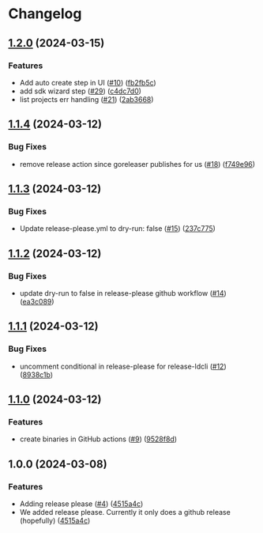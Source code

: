 # Changelog

## [1.2.0](https://github.com/launchdarkly/ld-cli/compare/v1.1.4...v1.2.0) (2024-03-15)


### Features

* Add auto create step in UI ([#10](https://github.com/launchdarkly/ld-cli/issues/10)) ([fb2fb5c](https://github.com/launchdarkly/ld-cli/commit/fb2fb5cf202af0966c264d217d92958174be250b))
* add sdk wizard step ([#29](https://github.com/launchdarkly/ld-cli/issues/29)) ([c4dc7d0](https://github.com/launchdarkly/ld-cli/commit/c4dc7d0b4e6b540a14243a399982f7930f067ea8))
* list projects err handling ([#21](https://github.com/launchdarkly/ld-cli/issues/21)) ([2ab3668](https://github.com/launchdarkly/ld-cli/commit/2ab3668be4a6cf2ef04dfd5fe25a3d14801030e6))

## [1.1.4](https://github.com/launchdarkly/ld-cli/compare/v1.1.3...v1.1.4) (2024-03-12)


### Bug Fixes

* remove release action since goreleaser publishes for us ([#18](https://github.com/launchdarkly/ld-cli/issues/18)) ([f749e96](https://github.com/launchdarkly/ld-cli/commit/f749e965fc35e39ed2623673b4e46fc4d9e220e6))

## [1.1.3](https://github.com/launchdarkly/ld-cli/compare/v1.1.2...v1.1.3) (2024-03-12)


### Bug Fixes

* Update release-please.yml to dry-run: false ([#15](https://github.com/launchdarkly/ld-cli/issues/15)) ([237c775](https://github.com/launchdarkly/ld-cli/commit/237c775937a96f11b9e7c8415a8c62df445187b2))

## [1.1.2](https://github.com/launchdarkly/ld-cli/compare/v1.1.1...v1.1.2) (2024-03-12)


### Bug Fixes

* update dry-run to false in release-please github workflow ([#14](https://github.com/launchdarkly/ld-cli/issues/14)) ([ea3c089](https://github.com/launchdarkly/ld-cli/commit/ea3c089fc4be846bbe341feaa277ce7fd0b25526))

## [1.1.1](https://github.com/launchdarkly/ld-cli/compare/v1.1.0...v1.1.1) (2024-03-12)


### Bug Fixes

* uncomment conditional in release-please for release-ldcli ([#12](https://github.com/launchdarkly/ld-cli/issues/12)) ([8938c1b](https://github.com/launchdarkly/ld-cli/commit/8938c1b79e36dc5f227f0c8fd020b00053464f39))

## [1.1.0](https://github.com/launchdarkly/ld-cli/compare/v1.0.0...v1.1.0) (2024-03-12)


### Features

* create binaries in GitHub actions ([#9](https://github.com/launchdarkly/ld-cli/issues/9)) ([9528f8d](https://github.com/launchdarkly/ld-cli/commit/9528f8d6ddf07bc7f2ca947248e858b423d7329d))

## 1.0.0 (2024-03-08)


### Features

* Adding release please ([#4](https://github.com/launchdarkly/ld-cli/issues/4)) ([4515a4c](https://github.com/launchdarkly/ld-cli/commit/4515a4c06a29c4c08fa7cb821cd424a6f60e898b))
* We added release please. Currently it only does a github release (hopefully) ([4515a4c](https://github.com/launchdarkly/ld-cli/commit/4515a4c06a29c4c08fa7cb821cd424a6f60e898b))
